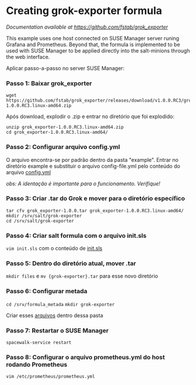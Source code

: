 # Creating grok-exporter formula

*Documentation available at https://github.com/fstab/grok_exporter*

This example uses one host connected on SUSE Manager server runing Grafana and Prometheus. Beyond that, the formula is implemented to be used with SUSE Manager to be applied directly into the salt-minions through the web interface.

Aplicar passo-a-passo no server SUSE Manager: 

### Passo 1: Baixar grok_exporter
```
wget https://github.com/fstab/grok_exporter/releases/download/v1.0.0.RC3/grok_exporter-1.0.0.RC3.linux-amd64.zip
```
Após download, explodir o .zip e entrar no diretório que foi explodido:
```
unzip grok_exporter-1.0.0.RC3.linux-amd64.zip
cd grok_exporter-1.0.0.RC3.linux-amd64/
``` 
### Passo 2: Configurar arquivo config.yml
O arquivo encontra-se por padrão dentro da pasta "example". Entrar no diretório example e substituir o arquivo config-file.yml pelo conteúdo do arquivo <a href="https://github.com/gbrlins/grok-exporter/blob/master/config-file.yml">config.yml</a>

*obs: A identação é importante para o funcionamento. Verifique!*

### Passo 3: Criar .tar do Grok e mover para o diretório específico
```
tar cfv grok_exporter-1.0.0.tar grok_exporter-1.0.0.RC3.linux-amd64/
mkdir /srv/salt/grok-exporter
cd /srv/salt/grok-exporter
```
### Passo 4: Criar salt formula com o arquivo init.sls
```vim init.sls``` com o conteúdo de <a href="https://github.com/gbCrrlins/grok-exporter-formula/blob/master/init.sls">init.sls</a>

### Passo 5: Dentro do diretório atual, mover .tar
```mkdir files``` e ```mv {grok-exporter}.tar``` para esse novo diretório

### Passo 6: Configurar metada
```cd /srv/formula_metada```
```mkdir grok-exporter```

Criar esses <a href="https://github.com/gbrlins/grok-exporter/blob/master/config-file.yml">arquivos</a> dentro dessa pasta

### Passo 7: Restartar o SUSE Manager
```spacewalk-service restart```

### Passo 8: Configurar o arquivo prometheus.yml do host rodando Prometheus
```vim /etc/prometheus/prometheus.yml```
